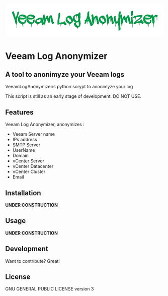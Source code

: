 ![](.github/logo.png)

# Veeam Log Anonymizer 
## __A tool to anonimyze your Veeam logs__

VeeamLogAnonymizeris python scrypt to anonimyze your log 

This script is still as an early stage of development. DO NOT USE.

## Features

Veeam Log Anonymizer, anonymizes : 

- Veeam Server name 
- IPs address 
- SMTP Server     
- UserName
- Domain
- vCenter Server
- vCenter Datacenter
- vCenter Cluster
- Email

## Installation

**UNDER CONSTRUCTION**

## Usage 

**UNDER CONSTRUCTION**

## Development
Want to contribute? Great!

## License
GNU GENERAL PUBLIC LICENSE version 3 
